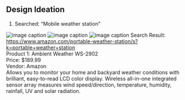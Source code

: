 ## Design Ideation

1. Searched: “Mobile weather station”

![image caption](Design_Ideation_2)
![image caption](Design_Ideation_3)
![image caption](Design_Ideation_4)
Search Result: https://www.amazon.com/portable-weather-station/s?k=portable+weather+station
<br>
Product 1: Ambient Weather WS-2902
<br>
Price: $189.99
<br>
Vendor: Amazon
<br>
Allows you to monitor your home and backyard weather conditions with brilliant, easy-to-read LCD color display. Wireless all-in-one integrated sensor array measures wind speed/direction, temperature, humidity, rainfall, UV and solar radiation.
